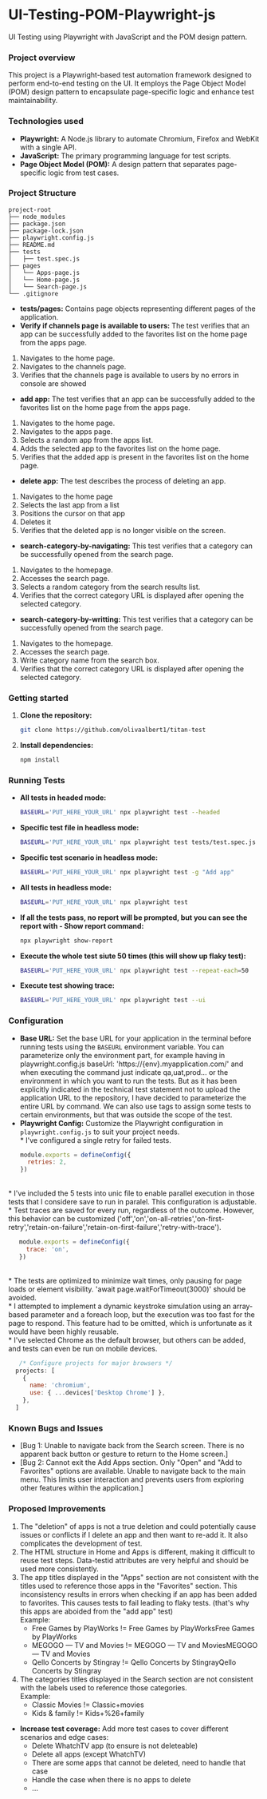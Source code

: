 # UI-Testing-POM-Playwright-js
UI Testing using Playwright with JavaScript and the POM design pattern.
### **Project overview**

This project is a Playwright-based test automation framework designed to perform end-to-end testing on the UI. It employs the Page Object Model (POM) design pattern to encapsulate page-specific logic and enhance test maintainability.

### **Technologies used**

* **Playwright:** A Node.js library to automate Chromium, Firefox and WebKit with a single API.
* **JavaScript:** The primary programming language for test scripts.
* **Page Object Model (POM):** A design pattern that separates page-specific logic from test cases.

### **Project Structure**
```
project-root
├── node_modules
├── package.json
├── package-lock.json
├── playwright.config.js
├── README.md
├── tests
│   ├── test.spec.js
├── pages
│   └── Apps-page.js
│   └── Home-page.js
│   └── Search-page.js
└── .gitignore
```

* **tests/pages:** Contains page objects representing different pages of the application.
* **Verify if channels page is available to users:** The test verifies that an app can be successfully added to the favorites list on the home page from the apps page.
1. Navigates to the home page.
2. Navigates to the channels page.
3. Verifies that the channels page is available to users by no errors in console are showed
* **add app:** The test verifies that an app can be successfully added to the favorites list on the home page from the apps page.
1. Navigates to the home page.
2. Navigates to the apps page.
3. Selects a random app from the apps list.
4. Adds the selected app to the favorites list on the home page.
5. Verifies that the added app is present in the favorites list on the home page.
* **delete app:** The test describes the process of deleting an app.
1. Navigates to the home page
2. Selects the last app from a list
3. Positions the cursor on that app
4. Deletes it
5. Verifies that the deleted app is no longer visible on the screen.
* **search-category-by-navigating:** This test verifies that a category can be successfully opened from the search page.
1. Navigates to the homepage.
2. Accesses the search page.
3. Selects a random category from the search results list.
4. Verifies that the correct category URL is displayed after opening the selected category.
* **search-category-by-writting:** This test verifies that a category can be successfully opened from the search page.
1. Navigates to the homepage.
2. Accesses the search page.
3. Write category name from the search box.
4. Verifies that the correct category URL is displayed after opening the selected category.
### **Getting started**

1. **Clone the repository:**
   ```bash
   git clone https://github.com/olivaalbert1/titan-test
   ```
2. **Install dependencies:**
   ```bash
   npm install
   ```

### **Running Tests**

* **All tests in headed mode:**
   ```bash
   BASEURL='PUT_HERE_YOUR_URL' npx playwright test --headed
   ```
* **Specific test file in headless mode:**
   ```bash
   BASEURL='PUT_HERE_YOUR_URL' npx playwright test tests/test.spec.js
   ```
* **Specific test scenario in headless mode:**
   ```bash
   BASEURL='PUT_HERE_YOUR_URL' npx playwright test -g "Add app"
   ```
* **All tests in headless mode:**
   ```bash
   BASEURL='PUT_HERE_YOUR_URL' npx playwright test
   ```
* **If all the tests pass, no report will be prompted, but you can see the report with - Show report command:**
   ```bash
   npx playwright show-report
   ```
* **Execute the whole test siute 50 times (this will show up flaky test):**
   ```bash
   BASEURL='PUT_HERE_YOUR_URL' npx playwright test --repeat-each=50
   ```
* **Execute test showing trace:**
   ```bash
   BASEURL='PUT_HERE_YOUR_URL' npx playwright test --ui
   ```

### **Configuration**

* **Base URL:** Set the base URL for your application in the terminal before running tests using the `BASEURL` environment variable. You can parameterize only the environment part, for example having in playwright.config.js baseUrl: 'https://{env}.myapplication.com/' and when executing the command just indicate qa,uat,prod... or the environment in which you want to run the tests. But as it has been explicitly indicated in the technical test statement not to upload the application URL to the repository, I have decided to parameterize the entire URL by command.
We can also use tags to assign some tests to certain environments, but that was outside the scope of the test.
* **Playwright Config:** Customize the Playwright configuration in `playwright.config.js` to suit your project needs.
<br> * I've configured a single retry for failed tests.
   ```js
   module.exports = defineConfig({
     retries: 2,
   })
   ```
<br> * I've included the 5 tests into unic file to enable parallel execution in those tests that I considere save to run in paralel. This configuration is adjustable.
<br> * Test traces are saved for every run, regardless of the outcome. However, this behavior can be customized ('off','on','on-all-retries','on-first-retry','retain-on-failure','retain-on-first-failure','retry-with-trace').
```js
   module.exports = defineConfig({
     trace: 'on',
   })
   ```
<br> * The tests are optimized to minimize wait times, only pausing for page loads or element visibility. 'await page.waitForTimeout(3000)' should be avoided.
<br> * I attempted to implement a dynamic keystroke simulation using an array-based parameter and a foreach loop, but the execution was too fast for the page to respond. This feature had to be omitted, which is unfortunate as it would have been highly reusable.
<br> * I've selected Chrome as the default browser, but others can be added, and tests can even be run on mobile devices.
```js
   /* Configure projects for major browsers */
  projects: [
    {
      name: 'chromium',
      use: { ...devices['Desktop Chrome'] },
    },
  ]
   ```

### **Known Bugs and Issues**

* [Bug 1: Unable to navigate back from the Search screen. There is no apparent back button or gesture to return to the Home screen.]
* [Bug 2: Cannot exit the Add Apps section. Only "Open" and "Add to Favorites" options are available. Unable to navigate back to the main menu. This limits user interaction and prevents users from exploring other features within the application.]

### **Proposed Improvements**
1. The "deletion" of apps is not a true deletion and could potentially cause issues or conflicts if I delete an app and then want to re-add it. It also complicates the development of test.
2. The HTML structure in Home and Apps is different, making it difficult to reuse test steps. Data-testid attributes are very helpful and should be used more consistently.
3. The app titles displayed in the "Apps" section are not consistent with the titles used to reference those apps in the "Favorites" section. This inconsistency results in errors when checking if an app has been added to favorites. This causes tests to fail leading to flaky tests. (that's why this apps are aboided from the "add app" test)
    <br> Example:
    - Free Games by PlayWorks != Free Games by PlayWorksFree Games by PlayWorks
    - MEGOGO — TV and Movies != MEGOGO — TV and MoviesMEGOGO — TV and Movies
    - Qello Concerts by Stingray != Qello Concerts by StingrayQello Concerts by Stingray
4. The categories titles displayed in the Search section are not consistent with the labels used to reference those categories.
    <br> Example:
    - Classic Movies != Classic+movies
    - Kids & family != Kids+%26+family

* **Increase test coverage:** Add more test cases to cover different scenarios and edge cases:
    * Delete WhatchTV app (to ensure is not deleteable)
    * Delete all apps (except WhatchTV)
    * There are some apps that cannot be deleted, need to handle that case
    * Handle the case when there is no apps to delete
    * ...
